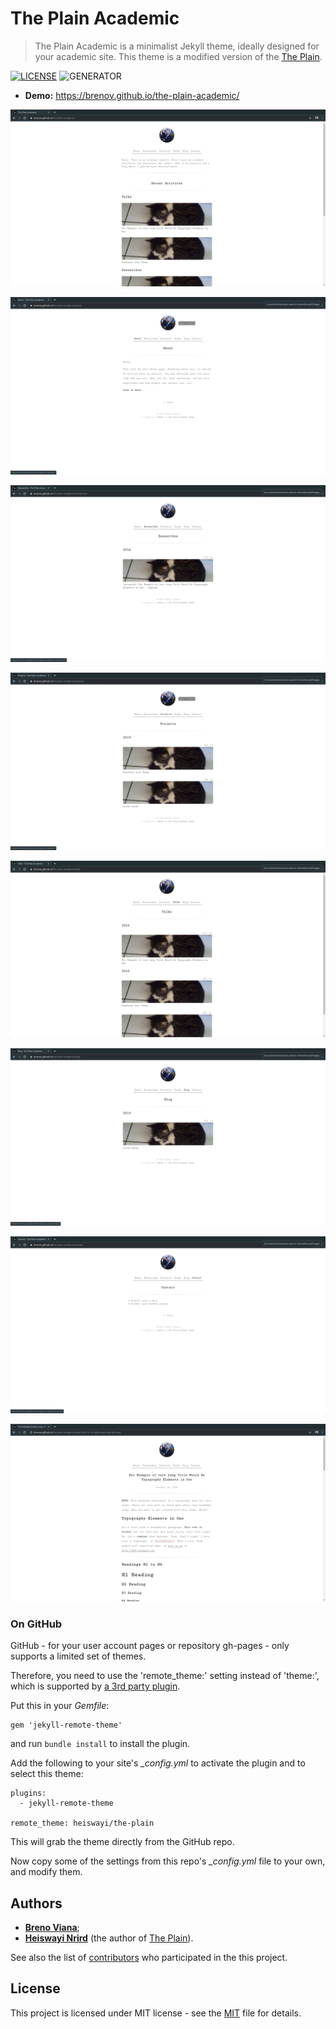 # The Plain Academic

> The Plain Academic is a minimalist Jekyll theme, ideally designed for your academic site. This theme is a modified version of the [The Plain](https://github.com/heiswayi/the-plain).

[![LICENSE](https://img.shields.io/badge/license-MIT-blue.svg)](LICENSE) ![GENERATOR](https://img.shields.io/badge/made_with-jekyll-blue.svg)

- **Demo:** https://brenov.github.io/the-plain-academic/

![SCREENSHOT](img/img1.png)

![SCREENSHOT](img/img2.png)

![SCREENSHOT](img/img3.png)

![SCREENSHOT](img/img4.png)

![SCREENSHOT](img/img5.png)

![SCREENSHOT](img/img6.png)

![SCREENSHOT](img/img7.png)

![SCREENSHOT](img/img8.png)

### On GitHub

GitHub - for your user account pages or repository gh-pages - only supports a limited set of themes.

Therefore, you need to use the 'remote\_theme:' setting instead of 'theme:', which is supported by [a 3rd party plugin](https://github.com/benbalter/jekyll-remote-theme).

Put this in your *Gemfile*:

	gem 'jekyll-remote-theme'

and run `bundle install` to install the plugin.

Add the following to your site's *_config.yml* to activate the plugin and to select this theme:

	plugins:
	  - jekyll-remote-theme

	remote_theme: heiswayi/the-plain

This will grab the theme directly from the GitHub repo.

Now copy some of the settings from this repo's *_config.yml* file to your own, and modify them.

## Authors

- [**Breno Viana**](https://brenov.github.io/);
- [**Heiswayi Nrird**](https://heiswayi.nrird.com) (the author of [The Plain](https://github.com/heiswayi/the-plain)).

See also the list of [contributors](https://github.com/brenov/the-plain-academic/graphs/contributors) who participated in the this project.

## License

This project is licensed under MIT license - see the [MIT](LICENSE) file for details.
